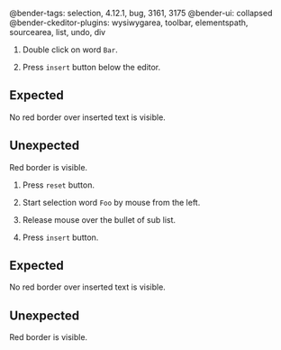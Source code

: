 @bender-tags: selection, 4.12.1, bug, 3161, 3175
@bender-ui: collapsed
@bender-ckeditor-plugins: wysiwygarea, toolbar, elementspath, sourcearea, list, undo, div

1. Double click on word `Bar`.

1. Press `insert` button below the editor.

  ## Expected

  No red border over inserted text is visible.

  ## Unexpected

  Red border is visible.

1. Press `reset` button.

1. Start selection word `Foo` by mouse from the left.

1. Release mouse over the bullet of sub list.

1. Press `insert` button.

## Expected

No red border over inserted text is visible.

## Unexpected

Red border is visible.
